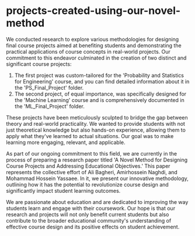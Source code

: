 # projects-created-using-our-novel-method
We conducted research to explore various methodologies for designing final course projects aimed at benefiting students and demonstrating the practical applications of course concepts in real-world projects. Our commitment to this endeavor culminated in the creation of two distinct and significant course projects:

1. The first project was custom-tailored for the 'Probability and Statistics for Engineering' course, and you can find detailed information about it in the 'PS_Final_Project' folder.
2. The second project, of equal importance, was specifically designed for the 'Machine Learning' course and is comprehensively documented in the 'ML_Final_Project' folder.

These projects have been meticulously sculpted to bridge the gap between theory and real-world practicality. We wanted to provide students with not just theoretical knowledge but also hands-on experience, allowing them to apply what they've learned to actual situations. Our goal was to make learning more engaging, relevant, and applicable.

As part of our ongoing commitment to this field, we are currently in the process of preparing a research paper titled 'A Novel Method for Designing Course Projects and Addressing Educational Objectives.' This paper represents the collective effort of Ali Bagheri, Amirhossein Naghdi, and Mohammad Hossein Yassaee. In it, we present our innovative methodology, outlining how it has the potential to revolutionize course design and significantly impact student learning outcomes.

We are passionate about education and are dedicated to improving the way students learn and engage with their coursework. Our hope is that our research and projects will not only benefit current students but also contribute to the broader educational community's understanding of effective course design and its positive effects on student achievement.
